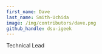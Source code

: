 ```yaml
---
first_name: Dave 
last_name: Smith-Uchida
image: /img/contributors/dave.png
github_handle: dsu-igeek
---
```

Technical Lead

